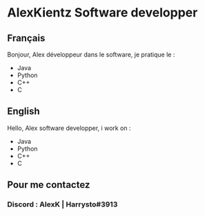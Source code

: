 # AlexKientz Software developper

## Français

Bonjour, Alex développeur dans le software, je pratique le :

 - Java
 - Python
 - C++
 - C

## English

Hello, Alex software developper, i work on :

 - Java
 - Python
 - C++
 - C


## Pour me contactez

### Discord : AlexK | Harrysto#3913
